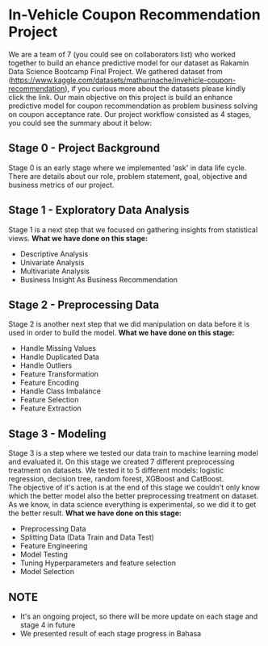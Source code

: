 # In-Vehicle Coupon Recommendation Project
We are a team of 7 (you could see on collaborators list) who worked together to build an ehance predictive model for our dataset as Rakamin Data Science Bootcamp Final Project.
We gathered dataset from (https://www.kaggle.com/datasets/mathurinache/invehicle-coupon-recommendation), if you curious more about the datasets please kindly click the link. 
Our main objective on this project is build an enhance predictive model for coupon recommendation as problem business solving on coupon acceptance rate.
Our project workflow consisted as 4 stages, you could see the summary about it below:

## Stage 0 - Project Background
Stage 0 is an early stage where we implemented 'ask' in data life cycle. There are details about our role, problem statement, goal, objective and business metrics of our project.

## Stage 1 - Exploratory Data Analysis
Stage 1 is a next step that we focused on gathering insights from statistical views. 
**What we have done on this stage:**
- Descriptive Analysis
- Univariate Analysis
- Multivariate Analysis
- Business Insight As Business Recommendation

## Stage 2 - Preprocessing Data
Stage 2 is another next step that we did manipulation on data before it is used in order to build the model.
**What we have done on this stage:**
- Handle Missing Values
- Handle Duplicated Data
- Handle Outliers
- Feature Transformation
- Feature Encoding
- Handle Class Imbalance
- Feature Selection
- Feature Extraction

## Stage 3 - Modeling
Stage 3 is a step where we tested our data train to machine learning model and evaluated it. On this stage we created 7 different preprocessing treatment on datasets. We tested it to 5 different models: logistic regression, decision tree, random forest, XGBoost and CatBoost.  
The objective of it's action is at the end of this stage we couldn't only know which the better model also the better preprocessing treatment on dataset. As we know, in data science everything is experimental, so we did it to get the better result.
**What we have  done on this stage:**
- Preprocessing Data
- Splitting Data (Data Train and Data Test)
- Feature Engineering
- Model Testing
- Tuning Hyperparameters and feature selection
- Model Selection

## **NOTE**
- It's an ongoing project, so there will be more update on each stage and stage 4 in future
- We presented result of each stage progress in Bahasa

